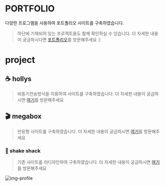 # PORTFOLIO
다양한 프로그램을 사용하여 포트폴리오 사이트를 구축하였습니다.
>하단에 기재되어 있는 프로젝트들도 함께 확인하실 수 있습니다.
>더 자세한 내용이 궁금하시다면 [포트폴리오](https://skgud0410.github.io/)를 방문해주세요 :)


# project
## ☕ hollys
> 비동기전송방식을 이용하여 사이트를 구축하였습니다.
> 더 자세한 내용이 궁금하시면 [여기](https://skgud0410.github.io/hollys)를 방문해주세요
> 
## 🎬 megabox
> 반응형 사이트를 구축하였습니다.
> 더 자세한 내용이 궁금하시면 [여기](https://github.com/skgud0410/megabox)를 방문해주세요
> 
### 🍔 shake shack
> 기존 사이트를 리디자인하여 구축하였습니다.
> 더 자세한 내용이 궁금하시면 [여기](https://github.com/skgud0410/shakeshack)를 방문해주세요



<img src="https://skgud0410.github.io/images/img-profile.jpg" alt="img-profile">
